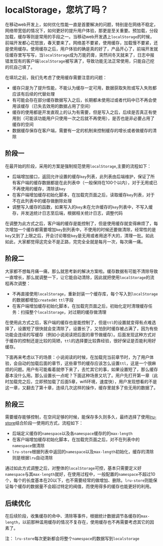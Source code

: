 # localStorage，您坑了吗？

在移动web开发上，如何优化性能一直是首要解决的问题，特别是在网络不稳定，网络带宽低的情况下，如何更好的提升用户体验，那更是至关重要。预加载，分段加载，缓存等则是常用的手段之一。当移动web开发遇上`localStorage`的时候，前端开发都心花怒放，春天要来了。网络差不要紧，使用缓存，加载慢不要紧，还是使用缓存。使用缓存之后，用户体验的确是真的好了，产品开心了，前端开发就往缓存里写写写，当`localStorage`成为万能药膏，突然间冬天就来了，日志中报错发现有的客户端`localStorage`被写满了，导致功能无法正常使用，只能自己挖的坑自己填了。



在填坑之前，我们先考虑了使用缓存需要注意的问题：

- 缓存只是为了提升性能，不能认为缓存一定可用，数据获取失败或写入失败都应该有后续的代替处理
- 有可能会存在部分缓存数据写入之后，长期都未使用过或者代码中已不再会使用该缓存（已失去效用的数据占用了空间）
- 缓存的使用都是开发直观上的认为有需要，但是写入之后，后续是否真正有使用到（可能该功能用户只使用一次之后就不再使用），是否也是非必要占用了缓存的空间
- 数据缓存保存在客户端，需要有一定的机制来控制缓存的增长或者做缓存的清除



## 阶段一

在最开始的阶段，采用的方案是强制规范使用`localStorage`,主要的流程如下：

- 后端增加接口，返回允许设置的缓存`key`列表，此列表由后端维护，保证了所有客户端的缓存数据都是在此列表中（一般保持在100个以内），对于无用或已不再使用的缓存，清除该`key`
- 在客户端增加缓存初始化脚本，在加载完页面之后，读取缓存`key`列表，对于不在此列表中的缓存做删除处理
- 调整写入缓存的函数，如果写入的`key`未在允许缓存的`key`列表中，不写入缓存，并发送统计日志至后端，根据相关统计日志，调整代码

在调整为此方式之后，客户端的缓存是能控制了，但是使用缓存就变得麻烦了，每次增加一个缓存都需要增加`key`到列表中，不使用的时候还要做清除，经常性的是`key`又到了上限之后，开会讨论哪些`key`是无用或者用途不大的，清理一批。如此如此，大家都觉得这完全不是正路，完完全全就是每月一次，每次痛一痛。



## 阶段二

大家都不想每月痛一痛，那么就思考新的解决方案啦。缓存数据有可能不清除导致一直增长，那么就调整一下，让它能自动清除，因此就把使用`localStorage`的流程再次调整：

- 不再直接使用`localStorage`，重新封装一个缓存库，每个写入到`localStorage`的数据都增加`createdAt` `ttl`字段
- 在客户端增加缓存初始化脚本，在加载完页面之后，初始化定时清理缓存任务：扫描整个`localStorage`，对过期的缓存做清理

在使用此方式之后，客户端的缓存也是能控制了，但是`ttl`的设置就变得有点难选择了，设置短了很快就会变清除了，设置长了，又怕到时缓存被占满了，因为有些功能会连续的写缓存（例如小说阅读把后面的章节做缓存）。后面发现这种方式对于缓存的控制还是比较的简陋，`ttl`的选择要比较靠经验，很好保证是否能利用好缓存。

下面再来考虑以下的场景：小说阅读的时候，在加载完当前章节时，为了用户体验，会自动的加载后面的章节，这些章节的缓存应该怎么设置`ttl`，这是一个很麻烦的问题。用户有可能看着就停下来了，去忙其它的事，如果设置短了，那么缓存基本没什么用。那么设置长一点呢？下面这种场景又坑了。用户先打开第一章（此时加载完之后，立即预加载了后面5章，wifi环境，速度快），用户发现想看的不是这一章，又翻去了第十章，连续几次这样的操作，缓存里就多了些无用的数据了。



## 阶段三

需要缓存能够控制，在空间足够的时候，能保存多久则多久，最终选择了使用[lru-store](https://github.com/vicanso/lru-store)结合阶段一使用的方式，流程如下：

- 后端定义缓存的`namespace`以及各`namespace`缓存的的`max-length`
- 在客户端增加缓存初始化脚本，在加载完页面之后，对不在列表中的`namespace`做清除
- `lru-store`根据列表中返回的`namespace`以及`max-length`初始化，缓存的清除则是根据`lru`自动清除

通过如此方式调整之后，对整体的`localStorage`可控，基本只需要定义好`namespace`与其`max-length`就好，在使用过程中，一般配置的`namespace`不超过10个，每个的长度基本在20以下，也不需要经常的做增加、删除。`lru-store`则能保证每个缓存的数据量不会超过特定的阀值，而使用得多的缓存也能更好的利用。



## 后续优化

在后续阶段，收集缓存的命中、清除等事件，根据统计数据调节各缓存的`max-length`，以前那种滥用缓存的情况不复存在，使用缓存也不再需要考虑其它的因素了。

注： `lru-store`每次更新都会将整个`namespace`的数据写到`localstorage`
